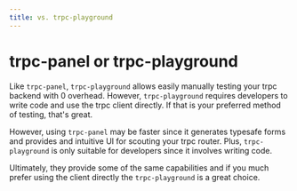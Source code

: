 ```yaml
---
title: vs. trpc-playground
---
```


# trpc-panel or trpc-playground

Like `trpc-panel`, `trpc-playground` allows easily manually testing your trpc backend with 0 overhead. However, `trpc-playground` requires developers to write code and use the trpc client directly. If that is your preferred method of testing, that's great.

However, using `trpc-panel` may be faster since it generates typesafe forms and provides and intuitive UI for scouting your trpc router. Plus, `trpc-playground` is only suitable for developers since it involves writing code.

Ultimately, they provide some of the same capabilities and if you much prefer using the client directly the `trpc-playground` is a great choice.
